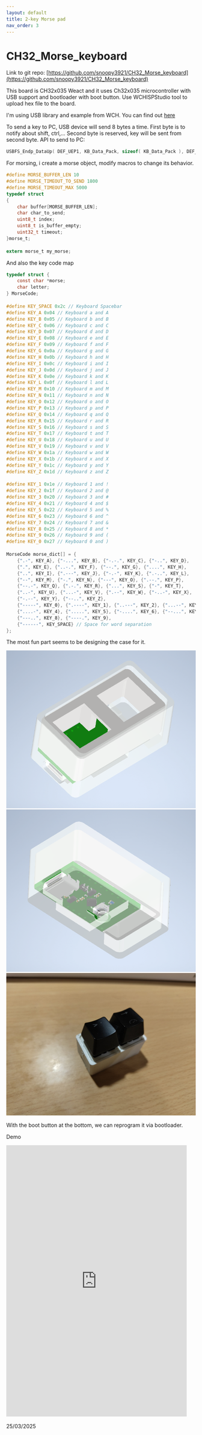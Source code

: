 ```yaml
---
layout: default
title: 2-key Morse pad
nav_order: 3
---
```

# CH32_Morse_keyboard

Link to git repo: [https://github.com/snoopy3921/CH32_Morse_keyboard](https://github.com/snoopy3921/CH32_Morse_keyboard)

This board is CH32x035 Weact and it uses Ch32x035 microcontroller with USB support and bootloader with boot button. Use WCHISPStudio tool to upload hex file to the board.

I'm using USB library and example from WCH. You can find out [here](https://github.com/openwch/ch32x035)

To send a key to PC, USB device will send 8 bytes a time. First byte is to notify about shift, ctrl,... Second byte is reserved, key will be sent from second byte. API to send to PC:

```c
USBFS_Endp_DataUp( DEF_UEP1, KB_Data_Pack, sizeof( KB_Data_Pack ), DEF_UEP_CPY_LOAD );
```

For morsing, i create a morse object, modify macros to change its behavior.

```c
#define MORSE_BUFFER_LEN 10
#define MORSE_TIMEOUT_TO_SEND 1800
#define MORSE_TIMEOUT_MAX 5000
typedef struct
{
    char buffer[MORSE_BUFFER_LEN];
    char char_to_send;
    uint8_t index;
    uint8_t is_buffer_empty;
    uint32_t timeout;
}morse_t;

extern morse_t my_morse;
```

And also the key code map

```c
typedef struct {
    const char *morse;
    char letter;
} MorseCode;

#define KEY_SPACE 0x2c // Keyboard Spacebar
#define KEY_A 0x04 // Keyboard a and A
#define KEY_B 0x05 // Keyboard b and B
#define KEY_C 0x06 // Keyboard c and C
#define KEY_D 0x07 // Keyboard d and D
#define KEY_E 0x08 // Keyboard e and E
#define KEY_F 0x09 // Keyboard f and F
#define KEY_G 0x0a // Keyboard g and G
#define KEY_H 0x0b // Keyboard h and H
#define KEY_I 0x0c // Keyboard i and I
#define KEY_J 0x0d // Keyboard j and J
#define KEY_K 0x0e // Keyboard k and K
#define KEY_L 0x0f // Keyboard l and L
#define KEY_M 0x10 // Keyboard m and M
#define KEY_N 0x11 // Keyboard n and N
#define KEY_O 0x12 // Keyboard o and O
#define KEY_P 0x13 // Keyboard p and P
#define KEY_Q 0x14 // Keyboard q and Q
#define KEY_R 0x15 // Keyboard r and R
#define KEY_S 0x16 // Keyboard s and S
#define KEY_T 0x17 // Keyboard t and T
#define KEY_U 0x18 // Keyboard u and U
#define KEY_V 0x19 // Keyboard v and V
#define KEY_W 0x1a // Keyboard w and W
#define KEY_X 0x1b // Keyboard x and X
#define KEY_Y 0x1c // Keyboard y and Y
#define KEY_Z 0x1d // Keyboard z and Z

#define KEY_1 0x1e // Keyboard 1 and !
#define KEY_2 0x1f // Keyboard 2 and @
#define KEY_3 0x20 // Keyboard 3 and #
#define KEY_4 0x21 // Keyboard 4 and $
#define KEY_5 0x22 // Keyboard 5 and %
#define KEY_6 0x23 // Keyboard 6 and ^
#define KEY_7 0x24 // Keyboard 7 and &
#define KEY_8 0x25 // Keyboard 8 and *
#define KEY_9 0x26 // Keyboard 9 and (
#define KEY_0 0x27 // Keyboard 0 and )

MorseCode morse_dict[] = {
    {".-", KEY_A}, {"-...", KEY_B}, {"-.-.", KEY_C}, {"-..", KEY_D},
    {".", KEY_E}, {"..-.", KEY_F}, {"--.", KEY_G}, {"....", KEY_H},
    {"..", KEY_I}, {".---", KEY_J}, {"-.-", KEY_K}, {".-..", KEY_L},
    {"--", KEY_M}, {"-.", KEY_N}, {"---", KEY_O}, {".--.", KEY_P},
    {"--.-", KEY_Q}, {".-.", KEY_R}, {"...", KEY_S}, {"-", KEY_T},
    {"..-", KEY_U}, {"...-", KEY_V}, {".--", KEY_W}, {"-..-", KEY_X},
    {"-.--", KEY_Y}, {"--..", KEY_Z},
    {"-----", KEY_0}, {".----", KEY_1}, {"..---", KEY_2}, {"...--", KEY_3},
    {"....-", KEY_4}, {".....", KEY_5}, {"-....", KEY_6}, {"--...", KEY_7},
    {"---..", KEY_8}, {"----.", KEY_9},
    {"------", KEY_SPACE} // Space for word separation
};
```

The most fun part seems to be designing the case for it. 
<center>
<img src="/assets/images/Top_view.png"/>
</center>
<center>
<img src="/assets/images/Bot_view.png"/>
</center>
<center>
<img src="/assets/images/Real.jpg"/>
</center>

With the boot button at the bottom, we can reprogram it via bootloader.

Demo
<iframe width="480" height="720" src="https://www.youtube.com/embed/wLfgBXRENvs" frameborder="0" allow="autoplay" allowfullscreen></iframe>

25/03/2025 